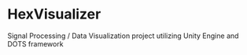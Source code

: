 # HexVisualizer
Signal Processing / Data Visualization project utilizing Unity Engine and DOTS framework
